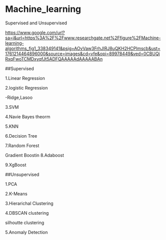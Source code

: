 # Machine_learning
Supervised and Unsupervised

https://www.google.com/url?sa=i&url=https%3A%2F%2Fwww.researchgate.net%2Ffigure%2FMachine-learning-algorithms_fig1_338349141&psig=AOvVaw3FrhJlRJ8uQKH2HCPlmscb&ust=1761214464896000&source=images&cd=vfe&opi=89978449&ved=0CBUQjRxqFwoTCMDxyqfJt5ADFQAAAAAdAAAAABAn


##Supervised

1.Linear Regression

2.logistic Regression

-Ridge,Lasoo

3.SVM

4.Navie Bayes theorm

5.KNN

6.Decision Tree

7.Random Forest

Gradient Boostin
8.Adaboost

9.XgBoost


##Unsupervised

1.PCA

2.K-Means

3.Hierarichal Clustering

4.DBSCAN clustering

silhoutte clustering

5.Anomaly Detection
